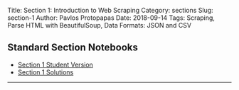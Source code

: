 Title: Section 1: Introduction to Web Scraping
Category: sections
Slug: section-1
Author: Pavlos Protopapas
Date: 2018-09-14
Tags: Scraping, Parse HTML with BeautifulSoup, Data Formats: JSON and CSV

## Standard Section Notebooks

- [Section 1 Student Version]({filename}../../sections/section1/notebook/section_1_student.ipynb) 
- [Section 1 Solutions]({filename}../../sections/section1/notebook/section_1_solutions.ipynb) 

<hr>